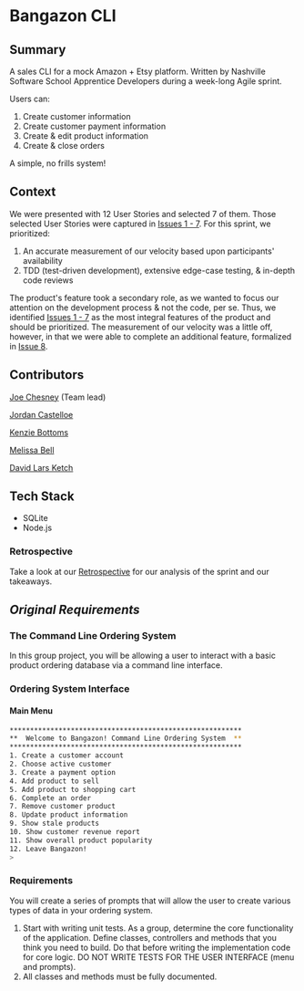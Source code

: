 # Bangazon CLI
## Summary
A sales CLI for a mock Amazon + Etsy platform. Written by Nashville Software School Apprentice Developers during a week-long Agile sprint.

Users can: 
1. Create customer information
1. Create customer payment information
1. Create & edit product information
1. Create & close orders

A simple, no frills system!

## Context
We were presented with 12 User Stories and selected 7 of them. Those selected User Stories were captured in [Issues 1 - 7](https://github.com/chicken-sloths/bangazon-cli-sprint2/issues?q=is%3Aissue+is%3Aclosed+label%3Afeature). For this sprint, we prioritized:
1. An accurate measurement of our velocity based upon participants' availability
1. TDD (test-driven development), extensive edge-case testing, & in-depth code reviews

The product's feature took a secondary role, as we wanted to focus our attention on the development process & not the code, per se.  Thus, we identified [Issues 1 - 7](https://github.com/chicken-sloths/bangazon-cli-sprint2/issues?q=is%3Aissue+is%3Aclosed+label%3Afeature) as the most integral features of the product and should be prioritized. The measurement of our velocity was a little off, however, in that we were able to complete an additional feature, formalized in [Issue 8](https://github.com/chicken-sloths/bangazon-cli-sprint2/issues/8).

## Contributors
[Joe Chesney](https://github.com/joechesney) (Team lead)

[Jordan Castelloe](https://github.com/jordan-castelloe)

[Kenzie Bottoms](https://github.com/kenziebottoms)

[Melissa Bell](https://github.com/melissabell456)

[David Lars Ketch](https://github.com/DavidLarsKetch)

## Tech Stack
- SQLite
- Node.js

### Retrospective
Take a look at our [Retrospective](https://github.com/chicken-sloths/bangazon-cli-sprint2/projects/2) for our analysis of the sprint and our takeaways.

## _Original Requirements_

### The Command Line Ordering System

In this group project, you will be allowing a user to interact with a basic product ordering database via a command line interface.

### Ordering System Interface

#### Main Menu

```bash
*********************************************************
**  Welcome to Bangazon! Command Line Ordering System  **
*********************************************************
1. Create a customer account
2. Choose active customer
3. Create a payment option
4. Add product to sell
5. Add product to shopping cart
6. Complete an order
7. Remove customer product
8. Update product information
9. Show stale products
10. Show customer revenue report
11. Show overall product popularity
12. Leave Bangazon!
>
```

### Requirements

You will create a series of prompts that will allow the user to create various types of data in your ordering system.

1. Start with writing unit tests. As a group, determine the core functionality of the application. Define classes, controllers and methods that you think you need to build. Do that before writing the implementation code for core logic. DO NOT WRITE TESTS FOR THE USER INTERFACE (menu and prompts).
1. All classes and methods must be fully documented.

